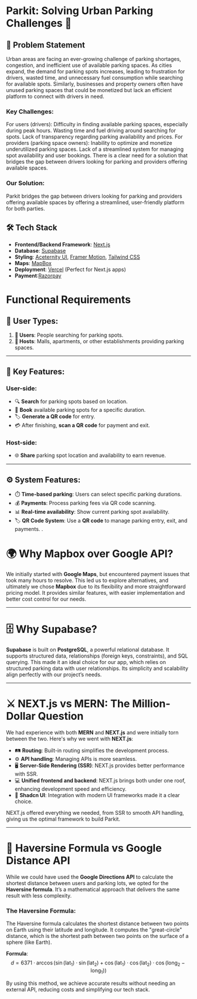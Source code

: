 # Parkit: Solving Urban Parking Challenges 🚗
## 🚩 Problem Statement
Urban areas are facing an ever-growing challenge of parking shortages, congestion, and inefficient use of available parking spaces.
As cities expand, the demand for parking spots increases, leading to frustration for drivers, wasted time, and unnecessary fuel consumption while searching for available spots. Similarly, businesses and property owners often have unused parking spaces that could be monetized but lack an efficient platform to connect with drivers in need.

<h3>Key Challenges:</h3>

For users (drivers):
Difficulty in finding available parking spaces, especially during peak hours.
Wasting time and fuel driving around searching for spots.
Lack of transparency regarding parking availability and prices.
For providers (parking space owners):
Inability to optimize and monetize underutilized parking spaces.
Lack of a streamlined system for managing spot availability and user bookings.
There is a clear need for a solution that bridges the gap between drivers looking for parking and providers offering available spaces.

### Our Solution:
Parkit bridges the gap between drivers looking for parking and providers offering available spaces by offering a streamlined, user-friendly platform for both parties.

## 🛠️ Tech Stack

- **Frontend/Backend Framework**: [Next.js](https://nextjs.org/)
- **Database**: [Supabase](https://supabase.com/)
- **Styling**: [Aceternity UI](https://aceternity.com/), [Framer Motion](https://www.framer.com/motion/), [Tailwind CSS](https://tailwindcss.com/)
- **Maps**: [MapBox](https://www.mapbox.com/)
- **Deployment**: [Vercel](https://vercel.com/) (Perfect for Next.js apps)
- **Payment**:[Razorpay](https://razorpay.com/)

# Functional Requirements

## 👥 User Types:
1. **🚗 Users**: People searching for parking spots.
2. **🏢 Hosts**: Malls, apartments, or other establishments providing parking spaces.

---

## 🔑 Key Features:

### User-side:
- 🔍 **Search** for parking spots based on location.
- 📅 **Book** available parking spots for a specific duration.
- 🏷️ **Generate a QR code** for entry.
- 💳 After finishing, **scan a QR code** for payment and exit.

### Host-side:
- 🌐 **Share** parking spot location and availability to earn revenue.

---

## ⚙️ System Features:

- ⏱️ **Time-based parking**: Users can select specific parking durations.
- 💰 **Payments**: Process parking fees via QR code scanning.
- 📊 **Real-time availability**: Show current parking spot availability.
- 🏷️ **QR Code System**: Use a **QR code** to manage parking entry, exit, and payments.
.

# 🌍 Why Mapbox over Google API?

We initially started with **Google Maps**, but encountered payment issues that took many hours to resolve. This led us to explore alternatives, and ultimately we chose **Mapbox** due to its flexibility and more straightforward pricing model. It provides similar features, with easier implementation and better cost control for our needs.

---

# 🗄️ Why Supabase?

**Supabase** is built on **PostgreSQL**, a powerful relational database. It supports structured data, relationships (foreign keys, constraints), and SQL querying. This made it an ideal choice for our app, which relies on structured parking data with user relationships. Its simplicity and scalability align perfectly with our project’s needs.

---

# ⚔️ NEXT.js vs MERN: The Million-Dollar Question

We had experience with both **MERN** and **NEXT.js** and were initially torn between the two. Here's why we went with **NEXT.js**:
- 🛤️ **Routing**: Built-in routing simplifies the development process.
- ⚙️ **API handling**: Managing APIs is more seamless.
- 🖥️ **Server-Side Rendering (SSR)**: NEXT.js provides better performance with SSR.
- 💻 **Unified frontend and backend**: NEXT.js brings both under one roof, enhancing development speed and efficiency.
- 🎨 **Shadcn UI**: Integration with modern UI frameworks made it a clear choice.

NEXT.js offered everything we needed, from SSR to smooth API handling, giving us the optimal framework to build Parkit.

---

# 📏 Haversine Formula vs Google Distance API

While we could have used the **Google Directions API** to calculate the shortest distance between users and parking lots, we opted for the **Haversine formula**. It’s a mathematical approach that delivers the same result with less complexity.

### The Haversine Formula:
The Haversine formula calculates the shortest distance between two points on Earth using their latitude and longitude. It computes the "great-circle" distance, which is the shortest path between two points on the surface of a sphere (like Earth).

**Formula**:
$$
d = 6371 \cdot \arccos\left( \sin(\text{lat}_1) \cdot \sin(\text{lat}_2) + \cos(\text{lat}_1) \cdot \cos(\text{lat}_2) \cdot \cos(\text{long}_2 - \text{long}_1) \right)
$$


By using this method, we achieve accurate results without needing an external API, reducing costs and simplifying our tech stack.




















